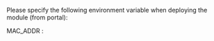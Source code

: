 Please specify the following environment variable when deploying the module (from portal):

MAC_ADDR : <desired MAC address of device to connect to>
